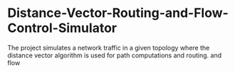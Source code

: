 # Distance-Vector-Routing-and-Flow-Control-Simulator
The project simulates a network traffic in a given topology where the distance vector algorithm is used for path computations and routing. and flow  
